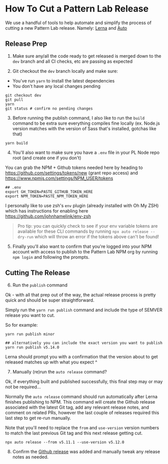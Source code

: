 # How To Cut a Pattern Lab Release

We use a handful of tools to help automate and simplify the process of cutting a new Pattern Lab release. Namely: [Lerna](https://github.com/lerna/lerna) and [Auto](https://intuit.github.io/auto/)

## Release Prep

1. Make sure any/all the code ready to get released is merged down to the `dev` branch and all CI checks, etc are passing as expected

2. Git checkout the `dev` branch locally and make sure:
- You've run `yarn` to install the latest dependencies
- You don't have any local changes pending

```
git checkout dev
git pull
yarn
git status # confirm no pending changes
```

3. Before running the publish command, I also like to run the `build` command to be extra sure everything compiles fine locally (ex. Node.js version matches with the version of Sass that's installed, gotchas like that)

```
yarn build
```

4. You'll also want to make sure you have a `.env` file in your PL Node repo root (and create one if you don't)

You can grab the NPM + Github tokens needed here by heading to https://github.com/settings/tokens/new (grant repo access)  and https://www.npmjs.com/settings/NPM_USER/tokens 

```
## .env
export GH_TOKEN=PASTE_GITHUB_TOKEN_HERE
export NPM_TOKEN=PASTE_NPM_TOKEN_HERE
```

I personally like to use zsh's `env` plugin (already installed with Oh My ZSH) which has instructions for enabling here https://github.com/johnhamelink/env-zsh

> Pro tip: you can quickly check to see if your env variable tokens are available for these CLI commands by running `npx auto release --dry-run` which will throw an error if the tokens above can't be found!

5. Finally you'll also want to confirm that you're logged into your NPM account with access to publish to the Pattern Lab NPM org by running `npm login` and following the prompts.

## Cutting The Release

6. Run the `publish` command

Ok - with all that prep out of the way, the actual release process is pretty quick and should be super straightforward.

Simply run the `yarn run publish` command and include the type of SEMVER release you want to cut. 

So for example:

```
yarn run publish minor 

## alternatively you can include the exact version you want to publish
yarn run publish v5.14.0
```

Lerna should prompt you with a confirmation that the version about to get released matches up with what you expect ^

7. Manually (re)run the `auto release` command?

Ok, if everything built and published successfully, this final step may or may not be required... 

Normally the `auto release` command should run automatically after Lerna finishes publishing to NPM. This command will create the Github release associated with the latest Git tag, add any relevant release notes, and comment on related PRs, however the last couple of releases required this last step to get re-run manually.

Note that you'll need to replace the `from` and `use-version` version numbers to match the last previous Git tag and this next release getting cut.

```
npx auto release --from v5.11.1 --use-version v5.12.0
```

8. Confirm the [Github release](https://github.com/pattern-lab/patternlab-node/releases) was added and manually tweak any release notes as needed.

